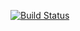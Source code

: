 [![Build Status](https://travis-ci.org/bloodreina5/text-laba.svg?branch=main)](https://travis-ci.org/bloodreina5/text-laba)